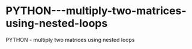 # PYTHON---multiply-two-matrices-using-nested-loops
PYTHON - multiply two matrices using nested loops
